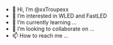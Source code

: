 - 👋 Hi, I’m @xxTroupexx
- 👀 I’m interested in WLED and FastLED
- 🌱 I’m currently learning ...
- 💞️ I’m looking to collaborate on ...
- 📫 How to reach me ...

<!---
xxTroupexx/xxTroupexx is a ✨ special ✨ repository because its `README.md` (this file) appears on your GitHub profile.
You can click the Preview link to take a look at your changes.
--->
